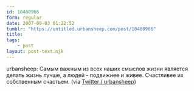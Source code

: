 ```yaml
---
id: 10480966
form: regular
date: 2007-09-03 01:22:52
tumblr: "https://untitled.urbansheep.com/post/10480966"
title:
tags:
    - post
layout: post-text.njk
---
```


<p>urbansheep: Самым важным из всех наших смыслов жизни является делать жизнь лучше, а людей - подвижнее и живее. Счастливее их собственным счастьем. (via <a href="http://twitter.com/urbansheep/statuses/243181132">Twitter / urbansheep</a>)</p>

